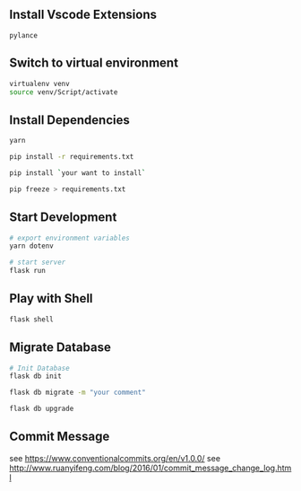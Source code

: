 ## Install Vscode Extensions
```
pylance
```


## Switch to virtual environment
```bash
virtualenv venv
source venv/Script/activate
```

## Install Dependencies
```bash
yarn
```

```bash
pip install -r requirements.txt

pip install `your want to install`

pip freeze > requirements.txt
```

## Start Development
```bash
# export environment variables
yarn dotenv 

# start server
flask run
```

## Play with Shell
```bash
flask shell
```

## Migrate Database
```bash
# Init Database
flask db init

flask db migrate -m "your comment"

flask db upgrade
```

## Commit Message
see https://www.conventionalcommits.org/en/v1.0.0/
see http://www.ruanyifeng.com/blog/2016/01/commit_message_change_log.html